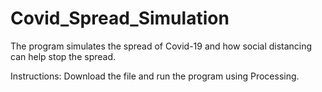 # Covid_Spread_Simulation
The program simulates the spread of Covid-19 and how social distancing can help stop the spread.

Instructions: Download the file and run the program using Processing.
